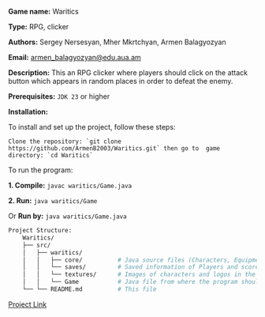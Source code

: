 **Game name:** Waritics

**Type:** RPG, clicker

**Authors:** Sergey Nersesyan, Mher Mkrtchyan, Armen Balagyozyan

**Email:** armen_balagyozyan@edu.aua.am

**Description:** This an RPG clicker where players should click on the attack button which appears in random places in order to defeat the enemy.

**Prerequisites:** `JDK 23` or higher

**Installation:** 

To install and set up the project, follow these steps:

	Clone the repository: `git clone https://github.com/ArmenB2003/Waritics.git` then go to  game directory: `cd Waritics`

To run the program: 

**1. Compile:**  `javac waritics/Game.java`
 
**2. Run:** `java waritics/Game`
 
Or **Run by:** `java waritics/Game.java`

``` bash
Project Structure:
	Waritics/
	├── src/
	│   ├── waritics/
	│   │   ├── core/          # Java source files (Characters, Equipment, Panel)
	│   │   └── saves/         # Saved information of Players and scores
	│   │   └── textures/      # Images of characters and logos in the game
	│   │   └── Game           # Java file from where the program should be ran
	└── └── README.md          # This file
```
	
[Project Link](https://github.com/ArmenB2003/Waritics)
